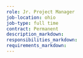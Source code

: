 ```yaml
---
role: Jr. Project Manager
job-location: ohio
job-type: full time
contract: Permanent
description_markdown:
responsibilities_markdown:
requirements_markdown:
---
```


